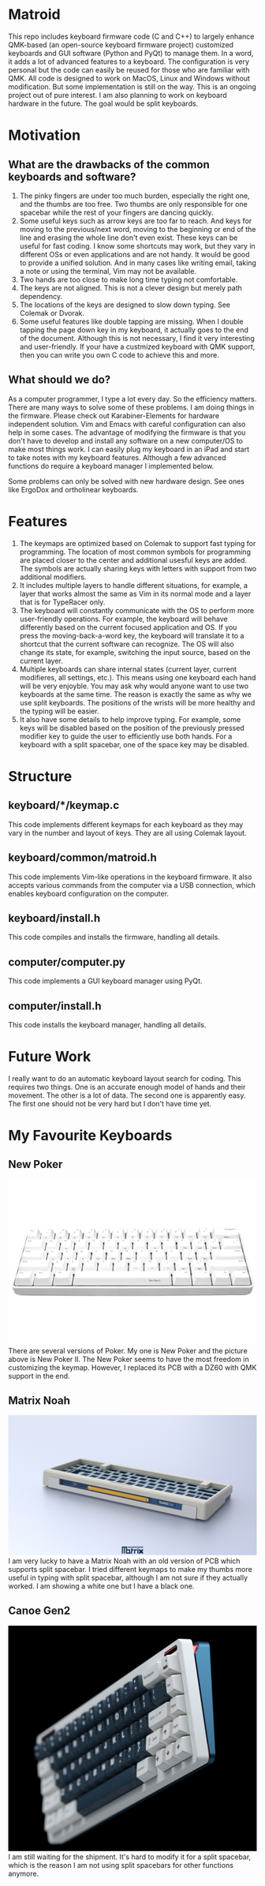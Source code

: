# Matroid
This repo includes keyboard firmware code (C and C++) to largely enhance QMK-based (an open-source keyboard firmware project) customized keyboards and GUI software (Python and PyQt) to manage them. In a word, it adds a lot of advanced features to a keyboard. The configuration is very personal but the code can easily be reused for those who are familiar with QMK. All code is designed to work on MacOS, Linux and Windows without modification. But some implementation is still on the way. This is an ongoing project out of pure interest. I am also planning to work on keyboard hardware in the future. The goal would be split keyboards.
# Motivation
## What are the drawbacks of the common keyboards and software?
1. The pinky fingers are under too much burden, especially the right one, and the thumbs are too free. Two thumbs are only responsible for one spacebar while the rest of your fingers are dancing quickly.
2. Some useful keys such as arrow keys are too far to reach. And keys for moving to the previous/next word, moving to the beginning or end of the line and erasing the whole line don't even exist. These keys can be useful for fast coding. I know some shortcuts may work, but they vary in different OSs or even applications and are not handy. It would be good to provide a unified solution. And in many cases like writing email, taking a note or using the terminal, Vim may not be available.
3. Two hands are too close to make long time typing not comfortable.
4. The keys are not aligned. This is not a clever design but merely path dependency.
5. The locations of the keys are designed to slow down typing. See Colemak or Dvorak.
6. Some useful features like double tapping are missing. When I double tapping the page down key in my keyboard, it actually goes to the end of the document. Although this is not necessary, I find it very interesting and user-friendly. If your have a custmized keyboard with QMK support, then you can write you own C code to achieve this and more.
## What should we do?
As a computer programmer, I type a lot every day. So the efficiency matters. There are many ways to solve some of these problems. I am doing things in the firmware. Please check out Karabiner-Elements for hardware independent solution. Vim and Emacs with careful configuration can also help in some cases. The advantage of modifying the firmware is that you don't have to develop and install any software on a new computer/OS to make most things work. I can easily plug my keyboard in an iPad and start to take notes with my keyboard features. Although a few advanced functions do require a keyboard manager I implemented below.

Some problems can only be solved with new hardware design. See ones like ErgoDox and ortholinear keyboards.
# Features
1. The keymaps are optimized based on Colemak to support fast typing for programming. The location of most common symbols for programming are placed closer to the center and additional usesful keys are added. The symbols are actually sharing keys with letters with support from two additional modifiers.
2. It includes multiple layers to handle different situations, for example, a layer that works almost the same as Vim in its normal mode and a layer that is for TypeRacer only.
3. The keyboard will constantly communicate with the OS to perform more user-friendly operations. For example, the keyboard will behave differently based on the current focused application and OS. If you press the moving-back-a-word key, the keyboard will translate it to a shortcut that the current software can recognize. The OS will also change its state, for example, switching the input source, based on the current layer.
4. Multiple keyboards can share internal states (current layer, current modifieres, all settings, etc.). This means using one keyboard each hand will be very enjoyble. You may ask why would anyone want to use two keyboards at the same time. The reason is exactly the same as why we use split keyboards. The positions of the wrists will be more healthy and the typing will be easier.
5. It also have some details to help improve typing. For example, some keys will be disabled based on the position of the previously pressed modifier key to guide the user to efficiently use both hands. For a keyboard with a split spacebar, one of the space key may be disabled.
##
# Structure
## keyboard/*/keymap.c
This code implements different keymaps for each keyboard as they may vary in the number and layout of keys. They are all using Colemak layout.
## keyboard/common/matroid.h
This code implements Vim-like operations in the keyboard firmware. It also accepts various commands from the computer via a USB connection, which enables keyboard configuration on the computer.
## keyboard/install.h
This code compiles and installs the firmware, handling all details.
## computer/computer.py
This code implements a GUI keyboard manager using PyQt.
## computer/install.h
This code installs the keyboard manager, handling all details.
# Future Work
I really want to do an automatic keyboard layout search for coding. This requires two things. One is an accurate enough model of hands and their movement. The other is a lot of data. The second one is apparently easy. The first one should not be very hard but I don't have time yet.
# My Favourite Keyboards
## New Poker
![New Poker](keyboard/new_poker/keyboard.jpg)
There are several versions of Poker. My one is New Poker and the picture above is New Poker II. The New Poker seems to have the most freedom in customizing the keymap. However, I replaced its PCB with a DZ60 with QMK support in the end.
## Matrix Noah
![Matrix Noah](keyboard/matrix_noah/keyboard.jpg)
I am very lucky to have a Matrix Noah with an old version of PCB which supports split spacebar. I tried different keymaps to make my thumbs more useful in typing with split spacebar, although I am not sure if they actually worked. I am showing a white one but I have a black one.
## Canoe Gen2
![Canoe Gen2](keyboard/canoe_gen2/keyboard.jpg)
I am still waiting for the shipment. It's hard to modify it for a split spacebar, which is the reason I am not using split spacebars for other functions anymore.
